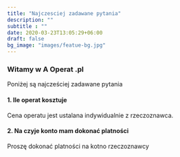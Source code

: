 ```yaml
---
title: "Najczesciej zadawane pytania"
description: ""
subtitle : ""
date: 2020-03-23T13:05:29+06:00
draft: false
bg_image: "images/featue-bg.jpg"
---
```


### Witamy w **A Operat .pl**
Poniżej są najcześciej zadawane pytania

#### 1. Ile operat kosztuje
Cena operatu jest ustalana indywidualnie z rzeczoznawca.


#### 2. Na czyje konto mam dokonać platności
Proszę dokonać platności na kotno rzeczoznawcy
  